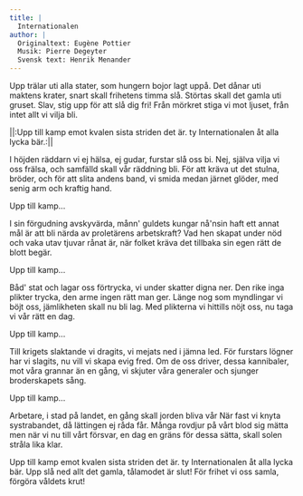 ```yaml
---
title: |
  Internationalen
author: |
  Originaltext: Eugène Pottier
  Musik: Pierre Degeyter
  Svensk text: Henrik Menander
---
```

Upp trälar uti alla stater,
som hungern bojor lagt uppå.
Det dånar uti maktens krater,
snart skall frihetens timma slå.
Störtas skall det gamla uti gruset.
Slav, stig upp för att slå dig fri!
Från mörkret stiga vi mot ljuset,
från intet allt vi vilja bli.

||:Upp till kamp emot kvalen
sista striden det är.
ty Internationalen
åt alla lycka bär.:||

I höjden räddarn vi ej hälsa,
ej gudar, furstar slå oss bi.
Nej, själva vilja vi oss frälsa,
och samfälld skall vår räddning bli.
För att kräva ut det stulna, bröder,
och för att slita andens band,
vi smida medan järnet glöder,
med senig arm och kraftig hand.

Upp till kamp...

I sin förgudning avskyvärda,
månn' guldets kungar nå'nsin haft
ett annat mål är att bli närda
av proletärens arbetskraft?
Vad hen skapat under nöd och vaka
utav tjuvar rånat är,
när folket kräva det tillbaka
sin egen rätt de blott begär.

Upp till kamp...

Båd' stat och lagar oss förtrycka,
vi under skatter digna ner.
Den rike inga plikter trycka,
den arme ingen rätt man ger.
Länge nog som myndlingar vi böjt oss,
jämlikheten skall nu bli lag.
Med plikterna vi hittills nöjt oss,
nu taga vi vår rätt en dag.

Upp till kamp...

Till krigets slaktande vi dragits,
vi mejats ned i jämna led.
För furstars lögner har vi slagits,
nu vill vi skapa evig fred.
Om de oss driver, dessa kannibaler,
mot våra grannar än en gång,
vi skjuter våra generaler
och sjunger broderskapets sång.

Upp till kamp...

Arbetare, i stad på landet,
en gång skall jorden bliva vår
När fast vi knyta systrabandet,
då lättingen ej råda får.
Många rovdjur på vårt blod sig mätta
men när vi nu till vårt försvar,
en dag en gräns för dessa sätta,
skall solen stråla lika klar.

Upp till kamp emot kvalen
sista striden det är.
ty Internationalen
åt alla lycka bär.
Upp slå ned allt det gamla,
tålamodet är slut!
För frihet vi oss samla,
förgöra våldets krut!
